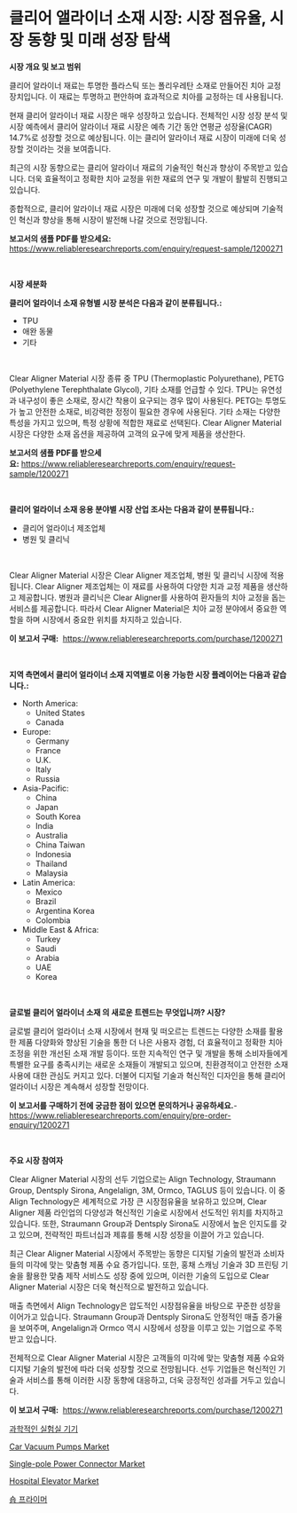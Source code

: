 <p><h1>클리어 앨라이너 소재 시장: 시장 점유율, 시장 동향 및 미래 성장 탐색</h1></p><p><strong>시장 개요 및 보고 범위</strong></p>
<p><p>클리어 알라이너 재료는 투명한 플라스틱 또는 폴리우레탄 소재로 만들어진 치아 교정 장치입니다. 이 재료는 투명하고 편안하며 효과적으로 치아를 교정하는 데 사용됩니다.</p><p>현재 클리어 알라이너 재료 시장은 매우 성장하고 있습니다. 전체적인 시장 성장 분석 및 시장 예측에서 클리어 알라이너 재료 시장은 예측 기간 동안 연평균 성장율(CAGR) 14.7%로 성장할 것으로 예상됩니다. 이는 클리어 알라이너 재료 시장이 미래에 더욱 성장할 것이라는 것을 보여줍니다.</p><p>최근의 시장 동향으로는 클리어 알라이너 재료의 기술적인 혁신과 향상이 주목받고 있습니다. 더욱 효율적이고 정확한 치아 교정을 위한 재료의 연구 및 개발이 활발히 진행되고 있습니다.</p><p>종합적으로, 클리어 알라이너 재료 시장은 미래에 더욱 성장할 것으로 예상되며 기술적인 혁신과 향상을 통해 시장이 발전해 나갈 것으로 전망됩니다.</p></p>
<p><strong>보고서의 샘플 PDF를 받으세요:</strong> <a href="https://www.reliableresearchreports.com/enquiry/request-sample/1200271">https://www.reliableresearchreports.com/enquiry/request-sample/1200271</a></p>
<p>&nbsp;</p>
<p><strong>시장 세분화</strong></p>
<p><strong>클리어 얼라이너 소재 유형별 시장 분석은 다음과 같이 분류됩니다.:</strong></p>
<p><ul><li>TPU</li><li>애완 동물</li><li>기타</li></ul></p>
<p>&nbsp;</p>
<p><p>Clear Aligner Material 시장 종류 중 TPU (Thermoplastic Polyurethane), PETG (Polyethylene Terephthalate Glycol), 기타 소재를 언급할 수 있다. TPU는 유연성과 내구성이 좋은 소재로, 장시간 착용이 요구되는 경우 많이 사용된다. PETG는 투명도가 높고 안전한 소재로, 비강력한 정정이 필요한 경우에 사용된다. 기타 소재는 다양한 특성을 가지고 있으며, 특정 상황에 적합한 재료로 선택된다. Clear Aligner Material 시장은 다양한 소재 옵션을 제공하여 고객의 요구에 맞게 제품을 생산한다.</p></p>
<p><strong>보고서의 샘플 PDF를 받으세요:</strong>&nbsp;<a href="https://www.reliableresearchreports.com/enquiry/request-sample/1200271">https://www.reliableresearchreports.com/enquiry/request-sample/1200271</a></p>
<p>&nbsp;</p>
<p><strong> 클리어 얼라이너 소재 응용 분야별 시장 산업 조사는 다음과 같이 분류됩니다.:</strong></p>
<p><ul><li>클리어 얼라이너 제조업체</li><li>병원 및 클리닉</li></ul></p>
<p>&nbsp;</p>
<p><p>Clear Aligner Material 시장은 Clear Aligner 제조업체, 병원 및 클리닉 시장에 적용됩니다. Clear Aligner 제조업체는 이 재료를 사용하여 다양한 치과 교정 제품을 생산하고 제공합니다. 병원과 클리닉은 Clear Aligner를 사용하여 환자들의 치아 교정을 돕는 서비스를 제공합니다. 따라서 Clear Aligner Material은 치아 교정 분야에서 중요한 역할을 하며 시장에서 중요한 위치를 차지하고 있습니다.</p></p>
<p><strong>이 보고서 구매:</strong>&nbsp; <a href="https://www.reliableresearchreports.com/purchase/1200271">https://www.reliableresearchreports.com/purchase/1200271</a></p>
<p>&nbsp;</p>
<p><strong>지역 측면에서 클리어 얼라이너 소재 지역별로 이용 가능한 시장 플레이어는 다음과 같습니다.:</strong></p>
<p><ul>
    <li>
        North America:
        <ul>
            <li>United States</li>
            <li>Canada</li>
        </ul>
    </li>
    <li>
        Europe:
        <ul>
            <li>Germany</li>
            <li>France</li>
            <li>U.K.</li>
            <li>Italy</li>
            <li>Russia</li>
        </ul>
    </li>
    <li>
        Asia-Pacific:
        <ul>
            <li>China</li>
            <li>Japan</li>
            <li>South Korea</li>
            <li>India</li>
            <li>Australia</li>
            <li>China Taiwan</li>
            <li>Indonesia</li>
            <li>Thailand</li>
            <li>Malaysia</li>
        </ul>
    </li>
    <li>
        Latin America:
        <ul>
            <li>Mexico</li>
            <li>Brazil</li>
            <li>Argentina Korea</li>
            <li>Colombia</li>
        </ul>
    </li>
    <li>
        Middle East & Africa:
        <ul>
            <li>Turkey</li>
            <li>Saudi</li>
            <li>Arabia</li>
            <li>UAE</li>
            <li>Korea</li>
        </ul>
    </li>
    </ul></p>
<p>&nbsp;</p>
<p><strong>글로벌 클리어 얼라이너 소재 의 새로운 트렌드는 무엇입니까? 시장?</strong></p>
<p><p>글로벌 클리어 얼라이너 소재 시장에서 현재 및 떠오르는 트렌드는 다양한 소재를 활용한 제품 다양화와 향상된 기술을 통한 더 나은 사용자 경험, 더 효율적이고 정확한 치아 조정을 위한 개선된 소재 개발 등이다. 또한 지속적인 연구 및 개발을 통해 소비자들에게 특별한 요구를 충족시키는 새로운 소재들이 개발되고 있으며, 친환경적이고 안전한 소재 사용에 대한 관심도 커지고 있다. 더불어 디지털 기술과 혁신적인 디자인을 통해 클리어 얼라이너 시장은 계속해서 성장할 전망이다.</p></p>
<p><strong>이 보고서를 구매하기 전에 궁금한 점이 있으면 문의하거나 공유하세요.</strong>- <a href="https://www.reliableresearchreports.com/enquiry/pre-order-enquiry/1200271">https://www.reliableresearchreports.com/enquiry/pre-order-enquiry/1200271</a></p>
<p>&nbsp;</p>
<p><strong>주요 시장 참여자</strong></p>
<p><p>Clear Aligner Material 시장의 선두 기업으로는 Align Technology, Straumann Group, Dentsply Sirona, Angelalign, 3M, Ormco, TAGLUS 등이 있습니다. 이 중 Align Technology은 세계적으로 가장 큰 시장점유율을 보유하고 있으며, Clear Aligner 제품 라인업의 다양성과 혁신적인 기술로 시장에서 선도적인 위치를 차지하고 있습니다. 또한, Straumann Group과 Dentsply Sirona도 시장에서 높은 인지도를 갖고 있으며, 전략적인 파트너십과 제휴를 통해 시장 성장을 이끌어 가고 있습니다.</p><p>최근 Clear Aligner Material 시장에서 주목받는 동향은 디지털 기술의 발전과 소비자들의 미각에 맞는 맞춤형 제품 수요 증가입니다. 또한, 홍채 스캐닝 기술과 3D 프린팅 기술을 활용한 맞춤 제작 서비스도 성장 중에 있으며, 이러한 기술의 도입으로 Clear Aligner Material 시장은 더욱 혁신적으로 발전하고 있습니다.</p><p>매출 측면에서 Align Technology은 압도적인 시장점유율을 바탕으로 꾸준한 성장을 이어가고 있습니다. Straumann Group과 Dentsply Sirona도 안정적인 매출 증가율을 보여주며, Angelalign과 Ormco 역시 시장에서 성장을 이루고 있는 기업으로 주목받고 있습니다.</p><p>전체적으로 Clear Aligner Material 시장은 고객들의 미각에 맞는 맞춤형 제품 수요와 디지털 기술의 발전에 따라 더욱 성장할 것으로 전망됩니다. 선두 기업들은 혁신적인 기술과 서비스를 통해 이러한 시장 동향에 대응하고, 더욱 긍정적인 성과를 거두고 있습니다.</p></p>
<p><strong>이 보고서 구매:</strong>&nbsp;&nbsp;<a href="https://www.reliableresearchreports.com/purchase/1200271">https://www.reliableresearchreports.com/purchase/1200271</a></p>
<p><p><a href="https://medium.com/@raymondietrich7892023/%EA%B3%BC%ED%95%99-%EC%8B%A4%ED%97%98%EC%8B%A4-%EA%B8%B0%EA%B8%B0-%EC%8B%9C%EC%9E%A5-%EB%8F%99%ED%96%A5-%EB%B0%8F-%EC%8B%9C%EC%9E%A5-%EB%B6%84%EC%84%9D%EC%9D%80-2024%EB%85%84%EB%B6%80%ED%84%B0-2031%EB%85%84%EA%B9%8C%EC%A7%80-%EC%98%88%EC%83%81%EB%90%A9%EB%8B%88%EB%8B%A4-b0b7b8e78723">과학적인 실험실 기기</a></p><p><a href="https://issuu.com/reportprime-2/docs/car-vacuum-pumps-market-size-2030.pptx">Car Vacuum Pumps Market</a></p><p><a href="https://github.com/juniordelafrance/Market-Research-Report-List-2/blob/main/single-pole-power-connector-market.md">Single-pole Power Connector Market</a></p><p><a href="https://view.publitas.com/reportprime-1/hospital-elevator-market-size-market-share-and-global-market-analysis-report-2024-2031/">Hospital Elevator Market</a></p><p><a href="https://github.com/TobyKub4685/Market-Research-Report-List-1/blob/main/206576411820.md">숍 프라이머</a></p></p>
